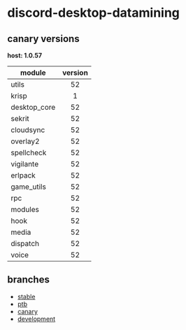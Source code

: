 # discord-desktop-datamining

## canary versions

**host: 1.0.57**

| module | version |
| ------ | :-----: |
| utils | 52 |
| krisp | 1 |
| desktop_core | 52 |
| sekrit | 52 |
| cloudsync | 52 |
| overlay2 | 52 |
| spellcheck | 52 |
| vigilante | 52 |
| erlpack | 52 |
| game_utils | 52 |
| rpc | 52 |
| modules | 52 |
| hook | 52 |
| media | 52 |
| dispatch | 52 |
| voice | 52 |

## branches

- [stable](https://github.com/OpenAsar/discord-desktop-datamining/tree/stable)
- [ptb](https://github.com/OpenAsar/discord-desktop-datamining/tree/ptb)
- [canary](https://github.com/OpenAsar/discord-desktop-datamining/tree/canary)
- [development](https://github.com/OpenAsar/discord-desktop-datamining/tree/development)